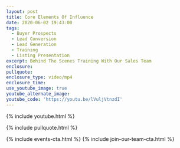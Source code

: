 ```yaml
---
layout: post
title: Core Elements Of Influence
date: 2020-06-02 19:43:00
tags:
  - Buyer Prospects
  - Lead Conversion
  - Lead Generation
  - Training
  - Listing Presentation
excerpt: Behind The Scenes Training With Our Sales Team
enclosure:
pullquote:
enclosure_type: video/mp4
enclosure_time:
use_youtube_image: true
youtube_alternate_image:
youtube_code: 'https://youtu.be/lVuljVtnzdI'
---
```


{% include youtube.html %}

{% include pullquote.html %}

{% include events-cta.html %} {% include join-our-team-cta.html %}